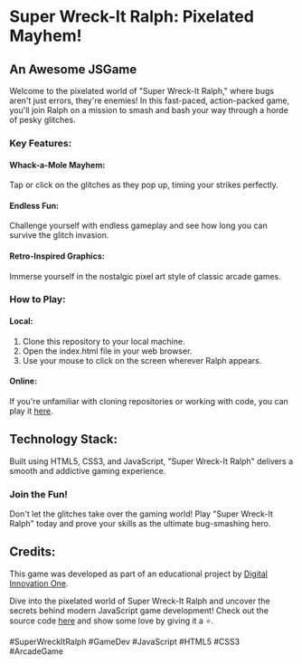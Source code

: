 # Super Wreck-It Ralph: Pixelated Mayhem!
## An Awesome JSGame

Welcome to the pixelated world of "Super Wreck-It Ralph," where bugs aren't just errors, they're enemies! In this fast-paced, action-packed game, you'll join Ralph on a mission to smash and bash your way through a horde of pesky glitches.

### Key Features:

#### Whack-a-Mole Mayhem: 
Tap or click on the glitches as they pop up, timing your strikes perfectly.
#### Endless Fun: 
Challenge yourself with endless gameplay and see how long you can survive the glitch invasion.

#### Retro-Inspired Graphics: 
Immerse yourself in the nostalgic pixel art style of classic arcade games.

### How to Play:

#### Local: 
1. Clone this repository to your local machine.
2. Open the index.html file in your web browser.
3. Use your mouse to click on the screen wherever Ralph appears.

#### Online: 
If you're unfamiliar with cloning repositories or working with code, you can play it [here](https://cecilialevenstein.github.io/detona-ralph-mini-game/index.html).


## Technology Stack:

Built using HTML5, CSS3, and JavaScript, "Super Wreck-It Ralph" delivers a smooth and addictive gaming experience.

### Join the Fun!

Don't let the glitches take over the gaming world! Play "Super Wreck-It Ralph" today and prove your skills as the ultimate bug-smashing hero.

## Credits:
 
This game was developed as part of an educational project by [Digital Innovation One](www.dio.me).

Dive into the pixelated world of Super Wreck-It Ralph and uncover the secrets behind modern JavaScript game development! Check out the source code [here](https://github.com/digitalinnovationone/jsgame-detona-ralph/tree/main?tab=readme-ov-file) and show some love by giving it a ⭐.

#SuperWreckItRalph #GameDev #JavaScript #HTML5 #CSS3 #ArcadeGame